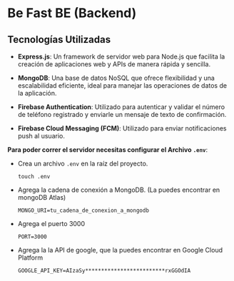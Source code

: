 # Be Fast BE (Backend)

## Tecnologías Utilizadas

- **Express.js**: Un framework de servidor web para Node.js que facilita la creación de aplicaciones web y APIs de manera rápida y sencilla.

- **MongoDB**: Una base de datos NoSQL que ofrece flexibilidad y una escalabilidad eficiente, ideal para manejar las operaciones de datos de la aplicación.

- **Firebase Authentication**: Utilizado para autenticar y validar el número de teléfono registrado y enviarle un mensaje de texto de confirmación.

- **Firebase Cloud Messaging (FCM)**: Utilizado para enviar notificaciones push al usuario.

**Para poder correr el servidor necesitas configurar el Archivo `.env`**:

- Crea un archivo `.env` en la raíz del proyecto.

  ```
  touch .env
  ```

- Agrega la cadena de conexión a MongoDB. (La puedes encontrar en mongoDB Atlas)

  ```
  MONGO_URI=tu_cadena_de_conexion_a_mongodb
  ```

- Agrega el puerto 3000

  ```
  PORT=3000
  ```

- Agrega la la API de google, que la puedes encontrar en Google Cloud Platform

  ```
  GOOGLE_API_KEY=AIzaSy*************************rxGGOdIA
  ```

